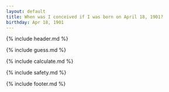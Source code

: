 ```yaml
---
layout: default
title: When was I conceived if I was born on April 18, 1901?
birthday: Apr 18, 1901
---
```


{% include header.md %}

{% include guess.md %}

{% include calculate.md %}

{% include safety.md %}

{% include footer.md %}



